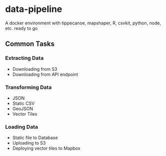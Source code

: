 # data-pipeline
A docker environment with tippecanoe, mapshaper, R, csvkit, python, node, etc. ready to go


## Common Tasks

### Extracting Data

- Downloading from S3
- Downloading from API endpoint

### Transforming Data

- JSON
- Static CSV
- GeoJSON
- Vector Tiles

### Loading Data

- Static file to Database
- Uploading to S3
- Deploying vector tiles to Mapbox

